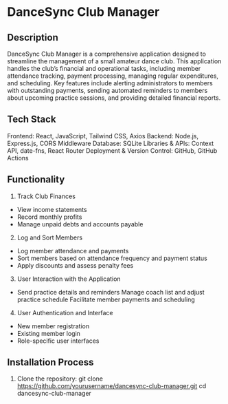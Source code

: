 # DanceSync Club Manager
## Description
DanceSync Club Manager is a comprehensive application designed to streamline the management of a small amateur dance club. This application handles the club’s financial and operational tasks, including member attendance tracking, payment processing, managing regular expenditures, and scheduling. Key features include alerting administrators to members with outstanding payments, sending automated reminders to members about upcoming practice sessions, and providing detailed financial reports.

## Tech Stack
Frontend: React, JavaScript, Tailwind CSS, Axios
Backend: Node.js, Express.js, CORS Middleware
Database: SQLite
Libraries & APIs: Context API, date-fns, React Router
Deployment & Version Control: GitHub, GitHub Actions

## Functionality
1) Track Club Finances
  - View income statements
  - Record monthly profits
  - Manage unpaid debts and accounts payable

2) Log and Sort Members
  - Log member attendance and payments
  - Sort members based on attendance frequency and payment status
  - Apply discounts and assess penalty fees

3) User Interaction with the Application
  - Send practice details and reminders
  Manage coach list and adjust practice schedule
  Facilitate member payments and scheduling

4) User Authentication and Interface
  - New member registration
  - Existing member login
  - Role-specific user interfaces

## Installation Process
1) Clone the repository:
   git clone https://github.com/yourusername/dancesync-club-manager.git
   cd dancesync-club-manager
